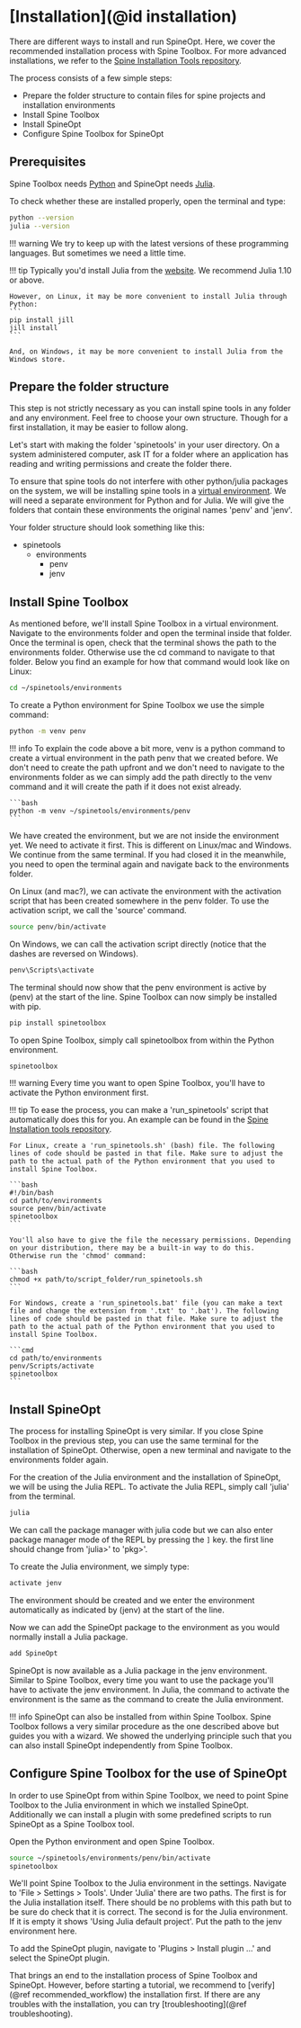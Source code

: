 # [Installation](@id installation)

There are different ways to install and run SpineOpt. Here, we cover the recommended installation process with Spine Toolbox. For more advanced installations, we refer to the [Spine Installation Tools repository](https://github.com/spine-tools/spine-installation-tools).

The process consists of a few simple steps:

* Prepare the folder structure to contain files for spine projects and installation environments
* Install Spine Toolbox
* Install SpineOpt
* Configure Spine Toolbox for SpineOpt

## Prerequisites
Spine Toolbox needs [Python](https://www.python.org/) and SpineOpt needs [Julia](https://julialang.org/).

To check whether these are installed properly, open the terminal and type:

```bash
python --version
julia --version
```

!!! warning
    We try to keep up with the latest versions of these programming languages. But sometimes we need a little time.

!!! tip
    Typically you'd install Julia from the [website](https://julialang.org/downloads/). We recommend Julia 1.10 or above.

    However, on Linux, it may be more convenient to install Julia through Python:
    ```
    pip install jill
    jill install
    ```

    And, on Windows, it may be more convenient to install Julia from the Windows store.

## Prepare the folder structure

This step is not strictly necessary as you can install spine tools in any folder and any environment. Feel free to choose your own structure. Though for a first installation, it may be easier to follow along.

Let's start with making the folder 'spinetools' in your user directory. On a system administered computer, ask IT for a folder where an application has reading and writing permissions and create the folder there.

To ensure that spine tools do not interfere with other python/julia packages on the system, we will be installing spine tools in a [virtual environment](https://www.geeksforgeeks.org/python/python-virtual-environment/). We will need a separate environment for Python and for Julia. We will give the folders that contain these environments the original names 'penv' and 'jenv'.

Your folder structure should look something like this:

* spinetools
    * environments
        * penv
        * jenv

## Install Spine Toolbox

As mentioned before, we'll install Spine Toolbox in a virtual environment. Navigate to the environments folder and open the terminal inside that folder. Once the terminal is open, check that the terminal shows the path to the environments folder. Otherwise use the cd command to navigate to that folder. Below you find an example for how that command would look like on Linux:

```bash
cd ~/spinetools/environments
```

To create a Python environment for Spine Toolbox we use the simple command:

```bash
python -m venv penv
```

!!! info
    To explain the code above a bit more, venv is a python command to create a virtual environment in the path penv that we created before. We don't need to create the path upfront and we don't need to navigate to the environments folder as we can simply add the path directly to the venv command and it will create the path if it does not exist already.

    ```bash
    python -m venv ~/spinetools/environments/penv
    ```

We have created the environment, but we are not inside the environment yet. We need to activate it first. This is different on Linux/mac and Windows. We continue from the same terminal. If you had closed it in the meanwhile, you need to open the terminal again and navigate back to the environments folder.

On Linux (and mac?), we can activate the environment with the activation script that has been created somewhere in the penv folder. To use the activation script, we call the 'source' command.

```bash
source penv/bin/activate
```

On Windows, we can call the activation script directly (notice that the dashes are reversed on Windows).

```cmd
penv\Scripts\activate
```

The terminal should now show that the penv environment is active by (penv) at the start of the line. Spine Toolbox can now simply be installed with pip.

```bash
pip install spinetoolbox
```

To open Spine Toolbox, simply call spinetoolbox from within the Python environment.

```bash
spinetoolbox
```

!!! warning
    Every time you want to open Spine Toolbox, you'll have to activate the Python environment first.

!!! tip
    To ease the process, you can make a 'run_spinetools' script that automatically does this for you. An example can be found in the [Spine Installation tools repository](https://github.com/spine-tools/spine-installation-tools).

    For Linux, create a 'run_spinetools.sh' (bash) file. The following lines of code should be pasted in that file. Make sure to adjust the path to the actual path of the Python environment that you used to install Spine Toolbox.

    ```bash
    #!/bin/bash
    cd path/to/environments
    source penv/bin/activate
    spinetoolbox
    ```

    You'll also have to give the file the necessary permissions. Depending on your distribution, there may be a built-in way to do this. Otherwise run the 'chmod' command:

    ```bash
    chmod +x path/to/script_folder/run_spinetools.sh
    ```

    For Windows, create a 'run_spinetools.bat' file (you can make a text file and change the extension from '.txt' to '.bat'). The following lines of code should be pasted in that file. Make sure to adjust the path to the actual path of the Python environment that you used to install Spine Toolbox.

    ```cmd
    cd path/to/environments
    penv/Scripts/activate
    spinetoolbox
    ```

    

## Install SpineOpt

The process for installing SpineOpt is very similar. If you close Spine Toolbox in the previous step, you can use the same terminal for the installation of SpineOpt. Otherwise, open a new terminal and navigate to the environments folder again.

For the creation of the Julia environment and the installation of SpineOpt, we will be using the Julia REPL. To activate the Julia REPL, simply call 'julia' from the terminal.

```bash
julia
```

We can call the package manager with julia code but we can also enter package manager mode of the REPL by pressing the `]` key. the first line should change from 'julia>' to 'pkg>'.

To create the Julia environment, we simply type:

```julia
activate jenv
```

The environment should be created and we enter the environment automatically as indicated by (jenv) at the start of the line.

Now we can add the SpineOpt package to the environment as you would normally install a Julia package.

```julia
add SpineOpt
```

SpineOpt is now available as a Julia package in the jenv environment. Similar to Spine Toolbox, every time you want to use the package you'll have to activate the jenv environment. In Julia, the command to activate the environment is the same as the command to create the Julia environment.

!!! info
    SpineOpt can also be installed from within Spine Toolbox. Spine Toolbox follows a very similar procedure as the one described above but guides you with a wizard. We showed the underlying principle such that you can also install SpineOpt independently from Spine Toolbox.

## Configure Spine Toolbox for the use of SpineOpt

In order to use SpineOpt from within Spine Toolbox, we need to point Spine Toolbox to the Julia environment in which we installed SpineOpt. Additionally we can install a plugin with some predefined scripts to run SpineOpt as a Spine Toolbox tool.

Open the Python environment and open Spine Toolbox.

```bash
source ~/spinetools/environments/penv/bin/activate
spinetoolbox
```

We'll point Spine Toolbox to the Julia environment in the settings. Navigate to 'File > Settings > Tools'. Under 'Julia' there are two paths. The first is for the Julia installation itself. There should be no problems with this path but to be sure do check that it is correct. The second is for the Julia environment. If it is empty it shows 'Using Julia default project'. Put the path to the jenv environment here.

To add the SpineOpt plugin, navigate to 'Plugins > Install plugin ...' and select the SpineOpt plugin.

That brings an end to the installation process of Spine Toolbox and SpineOpt. However, before starting a tutorial, we recommend to [verify](@ref recommended_workflow) the installation first. If there are any troubles with the installation, you can try [troubleshooting](@ref troubleshooting).